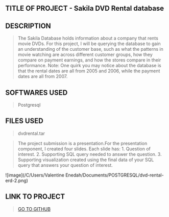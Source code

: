 ## TITLE OF PROJECT - Sakila DVD Rental database

## DESCRIPTION
> The Sakila Database holds information about a company that rents movie DVDs. For this project, I will be querying the database to gain an understanding of the customer base, such as what the patterns in movie watching are across different customer groups, how they compare on payment earnings, and how the stores compare in their performance.
Note: One quirk you may notice about the database is that the rental dates are all from 2005 and 2006, while the payment dates are all from 2007.

## SOFTWARES USED 
> Postgresql

## FILES USED
>dvdrental.tar

> The project submission is a presentation.For the presentation component, I created four slides. Each slide has:
    1. Question of interest.
    2. Supporting SQL query needed to answer the question.
    3. Supporting visualization created using the final data of your SQL query that answers your question of interest.


![image](/C/Users/Valentine Enedah/Documents/POSTGRESQL/dvd-rental-erd-2.png)

## LINK TO PROJECT
>[GO TO GITHUB](https://github.com/Venedah/Sakila-DVD-Rental-database)
